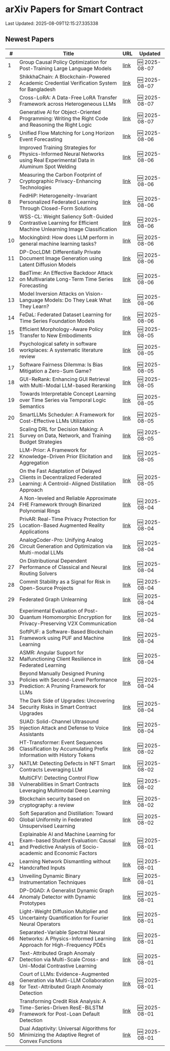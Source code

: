 # arXiv Papers for Smart Contract

Last Updated: 2025-08-09T12:15:27.335338

## Newest Papers

|\#|Title|URL|Updated|
|---|---|---|---|
|1|Group Causal Policy Optimization for Post-Training Large Language Models|[link](http://arxiv.org/abs/2508.05428v1)|🆕 2025-08-07|
|2|ShikkhaChain: A Blockchain-Powered Academic Credential Verification System for Bangladesh|[link](http://arxiv.org/abs/2508.05334v1)|🆕 2025-08-07|
|3|Cross-LoRA: A Data-Free LoRA Transfer Framework across Heterogeneous LLMs|[link](http://arxiv.org/abs/2508.05232v1)|🆕 2025-08-07|
|4|Generative AI for Object-Oriented Programming: Writing the Right Code and Reasoning the Right Logic|[link](http://arxiv.org/abs/2508.05005v1)|🆕 2025-08-07|
|5|Unified Flow Matching for Long Horizon Event Forecasting|[link](http://arxiv.org/abs/2508.04843v1)|🆕 2025-08-06|
|6|Improved Training Strategies for Physics-Informed Neural Networks using Real Experimental Data in Aluminum Spot Welding|[link](http://arxiv.org/abs/2508.04595v1)|🆕 2025-08-06|
|7|Measuring the Carbon Footprint of Cryptographic Privacy-Enhancing Technologies|[link](http://arxiv.org/abs/2508.04583v1)|🆕 2025-08-06|
|8|FedHiP: Heterogeneity-Invariant Personalized Federated Learning Through Closed-Form Solutions|[link](http://arxiv.org/abs/2508.04470v1)|🆕 2025-08-06|
|9|WSS-CL: Weight Saliency Soft-Guided Contrastive Learning for Efficient Machine Unlearning Image Classification|[link](http://arxiv.org/abs/2508.04308v1)|🆕 2025-08-06|
|10|Mockingbird: How does LLM perform in general machine learning tasks?|[link](http://arxiv.org/abs/2508.04279v1)|🆕 2025-08-06|
|11|DP-DocLDM: Differentially Private Document Image Generation using Latent Diffusion Models|[link](http://arxiv.org/abs/2508.04208v1)|🆕 2025-08-06|
|12|BadTime: An Effective Backdoor Attack on Multivariate Long-Term Time Series Forecasting|[link](http://arxiv.org/abs/2508.04189v1)|🆕 2025-08-06|
|13|Model Inversion Attacks on Vision-Language Models: Do They Leak What They Learn?|[link](http://arxiv.org/abs/2508.04097v1)|🆕 2025-08-06|
|14|FeDaL: Federated Dataset Learning for Time Series Foundation Models|[link](http://arxiv.org/abs/2508.04045v1)|🆕 2025-08-06|
|15|Efficient Morphology-Aware Policy Transfer to New Embodiments|[link](http://arxiv.org/abs/2508.03660v1)|🆕 2025-08-05|
|16|Psychological safety in software workplaces: A systematic literature review|[link](http://arxiv.org/abs/2508.03369v1)|🆕 2025-08-05|
|17|Software Fairness Dilemma: Is Bias Mitigation a Zero-Sum Game?|[link](http://arxiv.org/abs/2508.03323v1)|🆕 2025-08-05|
|18|GUI-ReRank: Enhancing GUI Retrieval with Multi-Modal LLM-based Reranking|[link](http://arxiv.org/abs/2508.03298v1)|🆕 2025-08-05|
|19|Towards Interpretable Concept Learning over Time Series via Temporal Logic Semantics|[link](http://arxiv.org/abs/2508.03269v1)|🆕 2025-08-05|
|20|SmartLLMs Scheduler: A Framework for Cost-Effective LLMs Utilization|[link](http://arxiv.org/abs/2508.03258v1)|🆕 2025-08-05|
|21|Scaling DRL for Decision Making: A Survey on Data, Network, and Training Budget Strategies|[link](http://arxiv.org/abs/2508.03194v1)|🆕 2025-08-05|
|22|LLM-Prior: A Framework for Knowledge-Driven Prior Elicitation and Aggregation|[link](http://arxiv.org/abs/2508.03766v1)|🆕 2025-08-05|
|23|On the Fast Adaptation of Delayed Clients in Decentralized Federated Learning: A Centroid-Aligned Distillation Approach|[link](http://arxiv.org/abs/2508.02993v1)|🆕 2025-08-05|
|24|A Non-leveled and Reliable Approximate FHE Framework through Binarized Polynomial Rings|[link](http://arxiv.org/abs/2508.02943v1)|🆕 2025-08-04|
|25|PrivAR: Real-Time Privacy Protection for Location-Based Augmented Reality Applications|[link](http://arxiv.org/abs/2508.02551v1)|🆕 2025-08-04|
|26|AnalogCoder-Pro: Unifying Analog Circuit Generation and Optimization via Multi-modal LLMs|[link](http://arxiv.org/abs/2508.02518v1)|🆕 2025-08-04|
|27|On Distributional Dependent Performance of Classical and Neural Routing Solvers|[link](http://arxiv.org/abs/2508.02510v1)|🆕 2025-08-04|
|28|Commit Stability as a Signal for Risk in Open-Source Projects|[link](http://arxiv.org/abs/2508.02487v1)|🆕 2025-08-04|
|29|Federated Graph Unlearning|[link](http://arxiv.org/abs/2508.02485v1)|🆕 2025-08-04|
|30|Experimental Evaluation of Post-Quantum Homomorphic Encryption for Privacy-Preserving V2X Communication|[link](http://arxiv.org/abs/2508.02461v1)|🆕 2025-08-04|
|31|SoftPUF: a Software-Based Blockchain Framework using PUF and Machine Learning|[link](http://arxiv.org/abs/2508.02438v1)|🆕 2025-08-04|
|32|ASMR: Angular Support for Malfunctioning Client Resilience in Federated Learning|[link](http://arxiv.org/abs/2508.02414v1)|🆕 2025-08-04|
|33|Beyond Manually Designed Pruning Policies with Second-Level Performance Prediction: A Pruning Framework for LLMs|[link](http://arxiv.org/abs/2508.02381v1)|🆕 2025-08-04|
|34|The Dark Side of Upgrades: Uncovering Security Risks in Smart Contract Upgrades|[link](http://arxiv.org/abs/2508.02145v1)|🆕 2025-08-04|
|35|SUAD: Solid-Channel Ultrasound Injection Attack and Defense to Voice Assistants|[link](http://arxiv.org/abs/2508.02116v1)|🆕 2025-08-04|
|36|HT-Transformer: Event Sequences Classification by Accumulating Prefix Information with History Tokens|[link](http://arxiv.org/abs/2508.01474v1)|🆕 2025-08-02|
|37|NATLM: Detecting Defects in NFT Smart Contracts Leveraging LLM|[link](http://arxiv.org/abs/2508.01351v1)|🆕 2025-08-02|
|38|MultiCFV: Detecting Control Flow Vulnerabilities in Smart Contracts Leveraging Multimodal Deep Learning|[link](http://arxiv.org/abs/2508.01346v1)|🆕 2025-08-02|
|39|Blockchain security based on cryptography: a review|[link](http://arxiv.org/abs/2508.01280v1)|🆕 2025-08-02|
|40|Soft Separation and Distillation: Toward Global Uniformity in Federated Unsupervised Learning|[link](http://arxiv.org/abs/2508.01251v1)|🆕 2025-08-02|
|41|Explainable AI and Machine Learning for Exam-based Student Evaluation: Causal and Predictive Analysis of Socio-academic and Economic Factors|[link](http://arxiv.org/abs/2508.00785v1)|🆕 2025-08-01|
|42|Learning Network Dismantling without Handcrafted Inputs|[link](http://arxiv.org/abs/2508.00706v1)|🆕 2025-08-01|
|43|Unveiling Dynamic Binary Instrumentation Techniques|[link](http://arxiv.org/abs/2508.00682v1)|🆕 2025-08-01|
|44|DP-DGAD: A Generalist Dynamic Graph Anomaly Detector with Dynamic Prototypes|[link](http://arxiv.org/abs/2508.00664v1)|🆕 2025-08-01|
|45|Light-Weight Diffusion Multiplier and Uncertainty Quantification for Fourier Neural Operators|[link](http://arxiv.org/abs/2508.00643v1)|🆕 2025-08-01|
|46|Separated-Variable Spectral Neural Networks: A Physics-Informed Learning Approach for High-Frequency PDEs|[link](http://arxiv.org/abs/2508.00628v1)|🆕 2025-08-01|
|47|Text-Attributed Graph Anomaly Detection via Multi-Scale Cross- and Uni-Modal Contrastive Learning|[link](http://arxiv.org/abs/2508.00513v1)|🆕 2025-08-01|
|48|Court of LLMs: Evidence-Augmented Generation via Multi-LLM Collaboration for Text-Attributed Graph Anomaly Detection|[link](http://arxiv.org/abs/2508.00507v1)|🆕 2025-08-01|
|49|Transforming Credit Risk Analysis: A Time-Series-Driven ResE-BiLSTM Framework for Post-Loan Default Detection|[link](http://arxiv.org/abs/2508.00415v1)|🆕 2025-08-01|
|50|Dual Adaptivity: Universal Algorithms for Minimizing the Adaptive Regret of Convex Functions|[link](http://arxiv.org/abs/2508.00392v1)|🆕 2025-08-01|
